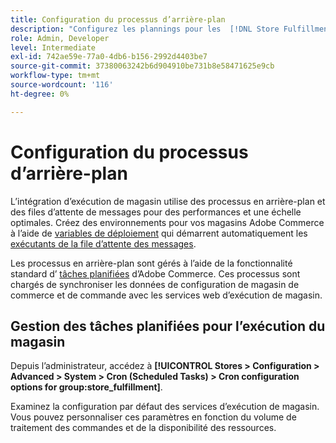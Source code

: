 ```yaml
---
title: Configuration du processus d’arrière-plan
description: "Configurez les plannings pour les  [!DNL Store Fulfillment] processus en arrière-plan utilisés pour synchroniser les données avec les services d’exécution."
role: Admin, Developer
level: Intermediate
exl-id: 742ae59e-77a0-4db6-b156-2992d4403be7
source-git-commit: 37380063242b6d904910be731b8e58471625e9cb
workflow-type: tm+mt
source-wordcount: '116'
ht-degree: 0%

---
```



# Configuration du processus d’arrière-plan

L’intégration d’exécution de magasin utilise des processus en arrière-plan et des files d’attente de messages pour des performances et une échelle optimales. Créez des environnements pour vos magasins Adobe Commerce à l’aide de [variables de déploiement](https://experienceleague.adobe.com/en/docs/commerce-cloud-service/user-guide/configure/env/stage/variables-deploy#cron_consumers_runner) qui démarrent automatiquement les [ exécutants de la file d’attente des messages](https://experienceleague.adobe.com/en/docs/commerce-operations/configuration-guide/message-queues/message-queue-framework).

Les processus en arrière-plan sont gérés à l’aide de la fonctionnalité standard d’ [ tâches planifiées](https://experienceleague.adobe.com/en/docs/commerce-admin/systems/tools/cron) d’Adobe Commerce. Ces processus sont chargés de synchroniser les données de configuration de magasin de commerce et de commande avec les services web d’exécution de magasin.

## Gestion des tâches planifiées pour l’exécution du magasin

Depuis l’administrateur, accédez à **[!UICONTROL Stores > Configuration > Advanced > System > Cron (Scheduled Tasks) > Cron configuration options for group:store_fulfillment]**.

Examinez la configuration par défaut des services d’exécution de magasin. Vous pouvez personnaliser ces paramètres en fonction du volume de traitement des commandes et de la disponibilité des ressources.
